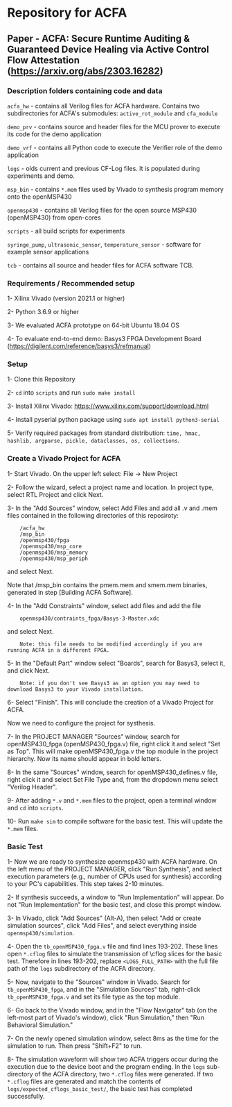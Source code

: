 # Repository for ACFA

## Paper - ACFA: Secure Runtime Auditing & Guaranteed Device Healing via Active Control Flow Attestation (https://arxiv.org/abs/2303.16282)

### Description folders containing code and data

`acfa_hw` - contains all Verilog files for ACFA hardware. Contains two subdirectories for ACFA's submodules: `active_rot_module` and `cfa_module`

`demo_prv` - contains source and header files for the MCU prover to execute its code for the demo application

`demo_vrf` - contains all Python code to execute the Verifier role of the demo application

`logs` - olds current and previous CF-Log files. It is populated during experiments and demo.

`msp_bin` - contains `*.mem` files used by Vivado to synthesis program memory onto the openMSP430

`openmsp430` - contains all Verilog files for the open source MSP430 (openMSP430) from open-cores

`scripts` - all build scripts for experiments

`syringe_pump`, `ultrasonic_sensor`, `temperature_sensor` - software for example sensor applications

`tcb` - contains all source and header files for ACFA software TCB.

### Requirements / Recommended setup

1- Xilinx Vivado (version 2021.1 or higher)

2- Python 3.6.9 or higher

3- We evaluated ACFA prototype on 64-bit Ubuntu 18.04 OS

4- To evaluate end-to-end demo: Basys3 FPGA Development Board (https://digilent.com/reference/basys3/refmanual) 

### Setup

1- Clone this Repository

2- `cd` into `scripts` and run `sudo make install`

3- Install Xilinx Vivado: https://www.xilinx.com/support/download.html

4- Install pyserial python package using `sudo apt install python3-serial` 

5- Verify required packages from standard distribution: `time, hmac, hashlib, argparse, pickle, dataclasses, os, collections`. 

### Create a Vivado Project for ACFA

1- Start Vivado. On the upper left select: File -> New Project

2- Follow the wizard, select a project name and location. In project type, select RTL Project and click Next.

3- In the "Add Sources" window, select Add Files and add all .v and .mem files contained in the following directories of this reposiroty:

        /acfa_hw
        /msp_bin
        /openmsp430/fpga
        /openmsp430/msp_core
        /openmsp430/msp_memory
        /openmsp430/msp_periph
       
and select Next.

Note that /msp_bin contains the pmem.mem and smem.mem binaries, generated in step [Building ACFA Software].

4- In the "Add Constraints" window, select add files and add the file

        openmsp430/contraints_fpga/Basys-3-Master.xdc

and select Next.

        Note: this file needs to be modified accordingly if you are running ACFA in a different FPGA.

5- In the "Default Part" window select "Boards", search for Basys3, select it, and click Next.

        Note: if you don't see Basys3 as an option you may need to download Basys3 to your Vivado installation.

6- Select "Finish". This will conclude the creation of a Vivado Project for ACFA.

Now we need to configure the project for systhesis.

7- In the PROJECT MANAGER "Sources" window, search for openMSP430_fpga (openMSP430_fpga.v) file, right click it and select "Set as Top".
This will make openMSP430_fpga.v the top module in the project hierarchy. Now its name should appear in bold letters.

8- In the same "Sources" window, search for openMSP430_defines.v file, right click it and select Set File Type and, from the dropdown menu select "Verilog Header".

9- After adding `*.v` and `*.mem` files to the project, open a terminal window and `cd` into `scripts`.

10- Run `make sim` to compile software for the basic test. This will update the `*.mem` files.

### Basic Test

1- Now we are ready to synthesize openmsp430 with ACFA hardware. On the left menu of the PROJECT MANAGER, click "Run Synthesis", and select execution parameters (e.g., number of CPUs used for synthesis) according to your PC's capabilities. This step takes 2-10 minutes.

2- If synthesis succeeds, a window to "Run Implementation" will appear. Do not "Run Implementation" for the basic test, and close this prompt window.

3- In Vivado, click "Add Sources" (Alt-A), then select "Add or create simulation sources", click "Add Files", and select everything inside `openmsp430/simulation`.

4- Open the `tb_openMSP430_fpga.v` file and find lines 193-202. These lines open `*.cflog` files to simulate the transmission of \cflog slices for the basic test. Therefore in lines 193-202, replace `<LOGS_FULL_PATH>` with the full file path of the `logs` subdirectory of the ACFA directory.

5- Now, navigate to the "Sources" window in Vivado. Search for `tb_openMSP430_fpga`, and in the "Simulation Sources" tab, right-click `tb_openMSP430_fpga.v` and set its file type as the top module.

6- Go back to the Vivado window, and in the "Flow Navigator" tab (on the left-most part of Vivado's window), click "Run Simulation," then "Run Behavioral Simulation."

7- On the newly opened simulation window, select 8ms as the time for the simulation to run. Then press "Shift+F2" to run.

8- The simulation waveform will show two ACFA triggers occur during the execution due to the device boot and the program ending. In the `logs` sub-directory of the ACFA directory, two `*.cflog` files were generated. If two `*.cflog` files are generated and match the contents of `logs/expected_cflogs_basic_test/`, the basic test has completed successfully.
